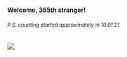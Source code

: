 #### Welcome, 365th stranger!

###### <sup>P.S. counting started approximately in 10.01.21</sup>

<img src="https://kraftwerk28.pp.ua/vcnt.png"></img>
